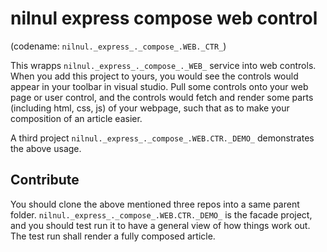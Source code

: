 ﻿# nilnul express compose web control
(codename: `nilnul._express_._compose_.WEB._CTR_`)

This wrapps `nilnul._express_._compose_._WEB_` service into web controls. When you add this project to yours, you would see the controls would appear in your toolbar in visual studio. Pull some controls onto your web page or user control, and the controls would fetch and render some parts (including html, css, js) of your webpage, such that as to make your composition of an article easier.

A third project `nilnul._express_._compose_.WEB.CTR._DEMO_` demonstrates the above usage.

## Contribute

You should clone the above mentioned three repos into a same parent folder. `nilnul._express_._compose_.WEB.CTR._DEMO_` is the facade project, and you should test run it to have a general view of how things work out. The test run shall render a fully composed article.
